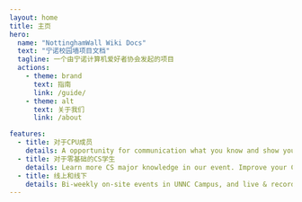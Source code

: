 ```yaml
---
layout: home
title: 主页
hero:
  name: "NottinghamWall Wiki Docs"
  text: "宁诺校园墙项目文档"
  tagline: 一个由宁诺计算机爱好者协会发起的项目
  actions:
    - theme: brand
      text: 指南
      link: /guide/
    - theme: alt
      text: 关于我们
      link: /about

features:
  - title: 对于CPU成员
    details: A opportunity for communication what you know and show yourself to others. 
  - title: 对于零基础的CS学生
    details: Learn more CS major knowledge in our event. Improve your Computer Science Studying.
  - title: 线上和线下
    details: Bi-weekly on-site events in UNNC Campus, and live & recording meetings available on MSTeams.
---
```

